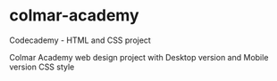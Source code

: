 # colmar-academy
Codecademy - HTML and CSS project

Colmar Academy web design project with Desktop version and Mobile version CSS style
